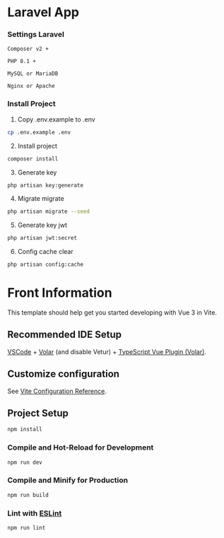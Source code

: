 # Laravel App

### Settings Laravel

```
Composer v2 +

PHP 8.1 +

MySQL or MariaDB 

Nginx or Apache

```

### Install Project

1. Copy .env.example to .env
```sh
cp .env.example .env
```
2. Install project
```sh
composer install
```
3. Generate key
```sh
php artisan key:generate
```
4. Migrate migrate
```sh
php artisan migrate --seed
```
5. Generate key jwt
```sh
php artisan jwt:secret
```
6. Config cache clear
```sh
php artisan config:cache
```



# Front Information

This template should help get you started developing with Vue 3 in Vite.

## Recommended IDE Setup

[VSCode](https://code.visualstudio.com/) + [Volar](https://marketplace.visualstudio.com/items?itemName=Vue.volar) (and disable Vetur) + [TypeScript Vue Plugin (Volar)](https://marketplace.visualstudio.com/items?itemName=Vue.vscode-typescript-vue-plugin).

## Customize configuration

See [Vite Configuration Reference](https://vitejs.dev/config/).

## Project Setup

```sh
npm install
```

### Compile and Hot-Reload for Development

```sh
npm run dev
```

### Compile and Minify for Production

```sh
npm run build
```

### Lint with [ESLint](https://eslint.org/)

```sh
npm run lint
```
